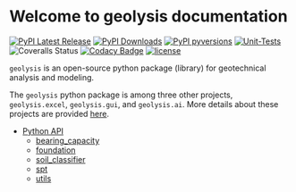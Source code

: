 # Welcome to geolysis documentation

[![PyPI Latest Release](https://img.shields.io/pypi/v/geolysis?style=flat&logo=pypi)](https://pypi.org/project/geolysis/)
[![PyPI Downloads](https://static.pepy.tech/badge/geolysis)](https://pepy.tech/projects/geolysis)
[![PyPI pyversions](https://img.shields.io/pypi/pyversions/geolysis.svg?logo=python&style=flat)](https://pypi.python.org/pypi/geolysis/)
[![Unit-Tests](https://github.com/patrickboateng/geolysis/actions/workflows/geolysis-unit-tests.yml/badge.svg)](https://github.com/patrickboateng/geolysis/actions/workflows/geolysis-unit-tests.yml)
![Coveralls Status](https://img.shields.io/coverallsCoverage/github/patrickboateng/geolysis?logo=coveralls)
[![Codacy Badge](https://app.codacy.com/project/badge/Grade/17f88084c6a84a08a20f9d8da1438107)](https://app.codacy.com/gh/patrickboateng/geolysis/dashboard?utm_source=gh&utm_medium=referral&utm_content=&utm_campaign=Badge_grade)
[![license](https://img.shields.io/pypi/l/geolysis?style=flat&logo=opensourceinitiative)](https://opensource.org/license/mit/)

`geolysis` is an open-source python package (library) for geotechnical analysis
and modeling.

The `geolysis` python package is among three other projects, `geolysis.excel`,
`geolysis.gui`, and `geolysis.ai`. More details about these projects are
provided [here](https://github.com/geolysis-dev).

-  [Python API](api/index.md)
    - [bearing_capacity](api/bearing_capacity.md)
    - [foundation](api/foundation.md)
    - [soil_classifier](api/soil_classifier.md)
    - [spt](api/spt.md)
    - [utils](api/utils.md)